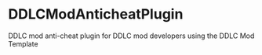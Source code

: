 # DDLCModAnticheatPlugin
DDLC mod anti-cheat plugin for DDLC mod developers using the DDLC Mod Template
